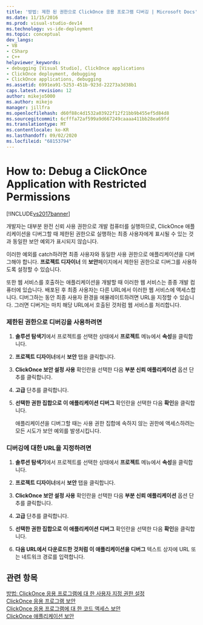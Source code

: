 ```yaml
---
title: '방법: 제한 된 권한으로 ClickOnce 응용 프로그램 디버깅 | Microsoft Docs'
ms.date: 11/15/2016
ms.prod: visual-studio-dev14
ms.technology: vs-ide-deployment
ms.topic: conceptual
dev_langs:
- VB
- CSharp
- C++
helpviewer_keywords:
- debugging [Visual Studio], ClickOnce applications
- ClickOnce deployment, debugging
- ClickOnce applications, debugging
ms.assetid: 6991ea91-5253-451b-923d-22273a3d38b1
caps.latest.revision: 12
author: mikejo5000
ms.author: mikejo
manager: jillfra
ms.openlocfilehash: d60f88c4d1532a03922f12f21bb9b455ef5d84d8
ms.sourcegitcommit: 6cfffa72af599a9d667249caaaa411bb28ea69fd
ms.translationtype: MT
ms.contentlocale: ko-KR
ms.lasthandoff: 09/02/2020
ms.locfileid: "68153794"
---
```

# <a name="how-to-debug-a-clickonce-application-with-restricted-permissions"></a>How to: Debug a ClickOnce Application with Restricted Permissions
[!INCLUDE[vs2017banner](../includes/vs2017banner.md)]

개발자는 대부분 완전 신뢰 사용 권한으로 개발 컴퓨터를 실행하므로, ClickOnce 애플리케이션을 디버그할 때 제한된 권한으로 실행하는 최종 사용자에게 표시될 수 있는 것과 동일한 보안 예외가 표시되지 않습니다.  
  
 이러한 예외를 catch하려면 최종 사용자와 동일한 사용 권한으로 애플리케이션을 디버그해야 합니다. **프로젝트 디자이너** 의 **보안**페이지에서 제한된 권한으로 디버그를 사용하도록 설정할 수 있습니다.  
  
 또한 웹 서비스를 호출하는 애플리케이션을 개발할 때 이러한 웹 서비스는 종종 개발 컴퓨터에 있습니다. 배포된 후 최종 사용자는 다른 URL에서 이러한 웹 서비스에 액세스합니다. 디버그하는 동안 최종 사용자 환경을 에뮬레이트하려면 URL을 지정할 수 있습니다. 그러면 디버거는 마치 해당 URL에서 호출된 것처럼 웹 서비스를 처리합니다.  
  
### <a name="to-enable-debugging-with-restricted-permissions"></a>제한된 권한으로 디버깅을 사용하려면  
  
1. **솔루션 탐색기**에서 프로젝트를 선택한 상태에서 **프로젝트** 메뉴에서 **속성**을 클릭합니다.  
  
2. **프로젝트 디자이너**에서 **보안** 탭을 클릭합니다.  
  
3. **ClickOnce 보안 설정 사용** 확인란을 선택한 다음 **부분 신뢰 애플리케이션** 옵션 단추를 클릭합니다.  
  
4. **고급** 단추를 클릭합니다.  
  
5. **선택한 권한 집합으로 이 애플리케이션 디버그** 확인란을 선택한 다음 **확인**을 클릭합니다.  
  
     애플리케이션을 디버그할 때는 사용 권한 집합에 속하지 않는 권한에 액세스하려는 모든 시도가 보안 예외를 발생시킵니다.  
  
### <a name="to-specify-a-url-for-debugging"></a>디버깅에 대한 URL을 지정하려면  
  
1. **솔루션 탐색기**에서 프로젝트를 선택한 상태에서 **프로젝트** 메뉴에서 **속성**을 클릭합니다.  
  
2. **프로젝트 디자이너**에서 **보안** 탭을 클릭합니다.  
  
3. **ClickOnce 보안 설정 사용** 확인란을 선택한 다음 **부분 신뢰 애플리케이션** 옵션 단추를 클릭합니다.  
  
4. **고급** 단추를 클릭합니다.  
  
5. **선택한 권한 집합으로 이 애플리케이션 디버그** 확인란을 선택한 다음 **확인**을 클릭합니다.  
  
6. **다음 URL에서 다운로드한 것처럼 이 애플리케이션을 디버그** 텍스트 상자에 URL 또는 네트워크 경로를 입력합니다.  
  
## <a name="see-also"></a>관련 항목  
 [방법: ClickOnce 응용 프로그램에 대 한 사용자 지정 권한 설정](../deployment/how-to-set-custom-permissions-for-a-clickonce-application.md)   
 [ClickOnce 응용 프로그램 보안](../deployment/securing-clickonce-applications.md)   
 [ClickOnce 응용 프로그램에 대 한 코드 액세스 보안](../deployment/code-access-security-for-clickonce-applications.md)   
 [ClickOnce 애플리케이션 보안](../deployment/securing-clickonce-applications.md)

